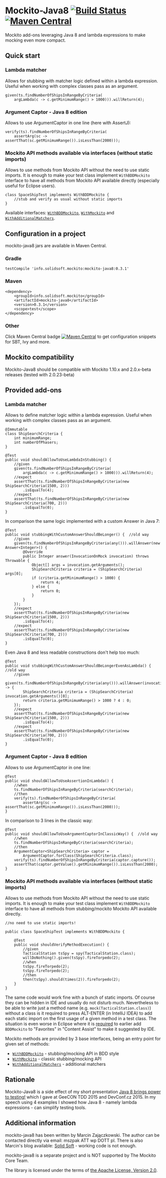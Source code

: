 # Mockito-Java8 [![Build Status](https://travis-ci.org/szpak/mockito-java8.svg?branch=master)](https://travis-ci.org/szpak/mockito-java8) [![Maven Central](https://maven-badges.herokuapp.com/maven-central/info.solidsoft.mockito/mockito-java8/badge.svg)](https://maven-badges.herokuapp.com/maven-central/info.solidsoft.mockito/mockito-java8)

Mockito add-ons leveraging Java 8 and lambda expressions to make mocking even more compact.

## Quick start

### Lambda matcher

Allows for stubbing with matcher logic defined within a lambda expression. Useful when working with complex classes pass as an argument.

```
given(ts.findNumberOfShipsInRangeByCriteria(
    argLambda(c -> c.getMinimumRange() > 1000))).willReturn(4);
```

### Argument Captor - Java 8 edition

Allows to use ArgumentCaptor in one line (here with AssertJ):

```
verify(ts).findNumberOfShipsInRangeByCriteria(
    assertArg(sc -> assertThat(sc.getMinimumRange()).isLessThan(2000)));
```

### Mockito API methods available via interfaces (without static imports)

Allows to use methods from Mockito API without the need to use static imports. It is enough to make your test class implement `WithBDDMockito`
interface to have all methods from Mockito API available directly (especially useful for Eclipse users).

```
class SpaceShipTest implements WithBDDMockito {
    //stub and verify as usual without static imports
}
```

Available interfaces: [`WithBDDMockito`](https://github.com/szpak/mockito-java8/blob/master/src/main/java/info/solidsoft/mockito/java8/api/WithBDDMockito.java),
[`WithMockito`](https://github.com/szpak/mockito-java8/blob/master/src/main/java/info/solidsoft/mockito/java8/api/WithMockito.java) and
[`WithAdditionalMatchers`](https://github.com/szpak/mockito-java8/blob/master/src/main/java/info/solidsoft/mockito/java8/api/WithAdditionalMatchers.java).


## Configuration in a project

mockito-java8 jars are available in Maven Central.

### Gradle

```
testCompile 'info.solidsoft.mockito:mockito-java8:0.3.1'
```

### Maven

```
<dependency>
    <groupId>info.solidsoft.mockito</groupId>
    <artifactId>mockito-java8</artifactId>
    <version>0.3.1</version>
    <scope>test</scope>
</dependency>
```

### Other

Click Maven Central badge [![Maven Central](https://maven-badges.herokuapp.com/maven-central/info.solidsoft.mockito/mockito-java8/badge.svg)](https://maven-badges.herokuapp.com/maven-central/info.solidsoft.mockito/mockito-java8) to get configuration snippets for SBT, Ivy and more.

## Mockito compatibility

Mockito-Java8 should be compatible with Mockito 1.10.x and 2.0.x-beta releases (tested with 2.0.23-beta)

## Provided add-ons

### Lambda matcher

Allows to define matcher logic within a lambda expression. Useful when working with complex classes pass as an argument.

```
@Immutable
class ShipSearchCriteria {
    int minimumRange;
    int numberOfPhasers;
}
```

```
@Test
public void shouldAllowToUseLambdaInStubbing() {
    //given
    given(ts.findNumberOfShipsInRangeByCriteria(
        argLambda(c -> c.getMinimumRange() > 1000))).willReturn(4);
    //expect
    assertThat(ts.findNumberOfShipsInRangeByCriteria(new ShipSearchCriteria(1500, 2)))
        .isEqualTo(4);
    //expect
    assertThat(ts.findNumberOfShipsInRangeByCriteria(new ShipSearchCriteria(700, 2)))
        .isEqualTo(0);
}
```

In comparison the same logic implemented with a custom Answer in Java 7:

```
@Test
public void stubbingWithCustomAnswerShouldBeLonger() {  //old way
    //given
    given(ts.findNumberOfShipsInRangeByCriteria(any())).willAnswer(new Answer<Integer>() {
        @Override
        public Integer answer(InvocationOnMock invocation) throws Throwable {
            Object[] args = invocation.getArguments();
            ShipSearchCriteria criteria = (ShipSearchCriteria) args[0];
            if (criteria.getMinimumRange() > 1000) {
                return 4;
            } else {
                return 0;
            }
        }
    });
    //expect
    assertThat(ts.findNumberOfShipsInRangeByCriteria(new ShipSearchCriteria(1500, 2)))
        .isEqualTo(4);
    //expect
    assertThat(ts.findNumberOfShipsInRangeByCriteria(new ShipSearchCriteria(700, 2)))
        .isEqualTo(0);
}
```

Even Java 8 and less readable constructions don't help too much:

```
@Test
public void stubbingWithCustomAnswerShouldBeLongerEvenAsLambda() {  //old way
    //given
    given(ts.findNumberOfShipsInRangeByCriteria(any())).willAnswer(invocation -> {
        ShipSearchCriteria criteria = (ShipSearchCriteria) invocation.getArguments()[0];
        return criteria.getMinimumRange() > 1000 ? 4 : 0;
    });
    //expect
    assertThat(ts.findNumberOfShipsInRangeByCriteria(new ShipSearchCriteria(1500, 2)))
        .isEqualTo(4);
    //expect
    assertThat(ts.findNumberOfShipsInRangeByCriteria(new ShipSearchCriteria(700, 2)))
        .isEqualTo(0);
}
```

### Argument Captor - Java 8 edition

Allows to use ArgumentCaptor in one line:

```
@Test
public void shouldAllowToUseAssertionInLambda() {
    //when
    ts.findNumberOfShipsInRangeByCriteria(searchCriteria);
    //then
    verify(ts).findNumberOfShipsInRangeByCriteria(
        assertArg(sc -> assertThat(sc.getMinimumRange()).isLessThan(2000)));
}
```

In comparison to 3 lines in the classic way:

```
@Test
public void shouldAllowToUseArgumentCaptorInClassicWay() {  //old way
    //when
    ts.findNumberOfShipsInRangeByCriteria(searchCriteria);
    //then
    ArgumentCaptor<ShipSearchCriteria> captor = 
        ArgumentCaptor.forClass(ShipSearchCriteria.class);
    verify(ts).findNumberOfShipsInRangeByCriteria(captor.capture());
    assertThat(captor.getValue().getMinimumRange()).isLessThan(2000);
}
```

### Mockito API methods available via interfaces (without static imports)

Allows to use methods from Mockito API without the need to use static imports. It is enough to make your test class implement `WithBDDMockito`
interface to have all methods from stubbing/mockito Mockito API available directly.

```
//no need to use static imports!

public class SpaceShipTest implements WithBDDMockito {

    @Test
    public void shouldVerifyMethodExecution() {
        //given
        TacticalStation tsSpy = spy(TacticalStation.class);
        willDoNothing().given(tsSpy).fireTorpedo(2);
        //when
        tsSpy.fireTorpedo(2);
        tsSpy.fireTorpedo(2);
        //then
        then(tsSpy).should(times(2)).fireTorpedo(2);
    }
}
```

The same code would work fine with a bunch of static imports. Of course they can be hidden in IDE and usually do not disturb much. Nevertheless
to be able to write just a method name (e.g. `mock(TacticalStation.class)`) without a class is it required to press ALT-ENTER (in IntelliJ IDEA)
to add each static import on the first usage of a given method in a test class. The situation is even worse in Eclipse where it is
[required](http://stackoverflow.com/a/290756/313516) to earlier add `BDDMockito` to "Favorites" in "Content Assist" to make it suggested by IDE.

Mockito methods are provided by 3 base interfaces, being an entry point for given set of methods:
 - [`WithBDDMockito`](https://github.com/szpak/mockito-java8/blob/master/src/main/java/info/solidsoft/mockito/java8/api/WithBDDMockito.java) - stubbing/mocking API in BDD style
 - [`WithMockito`](https://github.com/szpak/mockito-java8/blob/master/src/main/java/info/solidsoft/mockito/java8/api/WithMockito.java) - classic stubbing/mocking API
 - [`WithAdditionalMatchers`](https://github.com/szpak/mockito-java8/blob/master/src/main/java/info/solidsoft/mockito/java8/api/WithAdditionalMatchers.java) - additional matchers


## Rationale

Mockito-Java8 is a side effect of my short presentation [Java 8 brings power to testing!](https://speakerdeck.com/szpak/java-8-brings-power-to-testing) which I gave at GeeCON TDD 2015 and DevConf.cz 2015. In my speech using 4 examples I showed how Java 8 - namely lambda expressions - can simplify testing tools.

## Additional information 

mockito-java8 has been written by Marcin Zajączkowski. The author can be contacted directly via email: mszpak ATT wp DOTT pl. There is also Marcin's blog available: [Solid Soft](http://blog.solidsoft.info/) - working code is not enough.

mockito-java8 is a separate project and is NOT supported by The Mockito Core Team.

The library is licensed under the terms of [the Apache License, Version 2.0](https://www.apache.org/licenses/LICENSE-2.0.txt).

